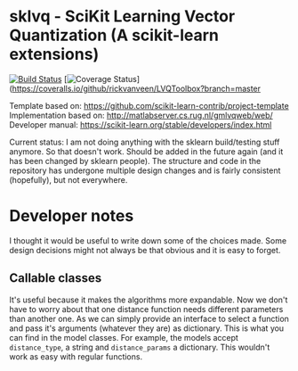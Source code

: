 # sklvq - SciKit Learning Vector Quantization (A scikit-learn extensions)

[![Build Status](https://travis-ci.org/rickvanveen/LVQToolbox.svg?branch=develop)](https://travis-ci.org/rickvanveen/LVQToolbox)
[![Coverage Status](https://coveralls.io/repos/github/rickvanveen/LVQToolbox/badge.svg?branch=develop)](https://coveralls.io/github/rickvanveen/LVQToolbox?branch=master

Template based on: https://github.com/scikit-learn-contrib/project-template
Implementation based on: http://matlabserver.cs.rug.nl/gmlvqweb/web/
Developer manual: https://scikit-learn.org/stable/developers/index.html

Current status: I am not doing anything with the sklearn build/testing stuff anymore. So that doesn't work. Should be added in the future again (and it has been changed by sklearn people). The structure and code in the repository has undergone multiple design changes and is fairly consistent (hopefully), but not everywhere.

# Developer notes
I thought it would be useful to write down some of the choices made. Some design decisions might not always be that obvious and it is easy to forget.

## Callable classes
It's useful because it makes the algorithms more expandable. Now we don't have to worry about that one distance function needs different parameters than another one. As we can simply provide an interface to select a function and pass it's arguments (whatever they are) as dictionary. This is what you can find in the model classes. For example, the models accept `distance_type`, a string and `distance_params` a dictionary. This wouldn't work as easy with regular functions.

